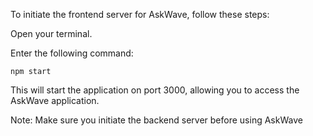 To initiate the frontend server for AskWave, follow these steps:

Open your terminal.

Enter the following command:

`npm start`

This will start the application on port 3000, allowing you to access the AskWave application.

Note: Make sure you initiate the backend server before using AskWave
